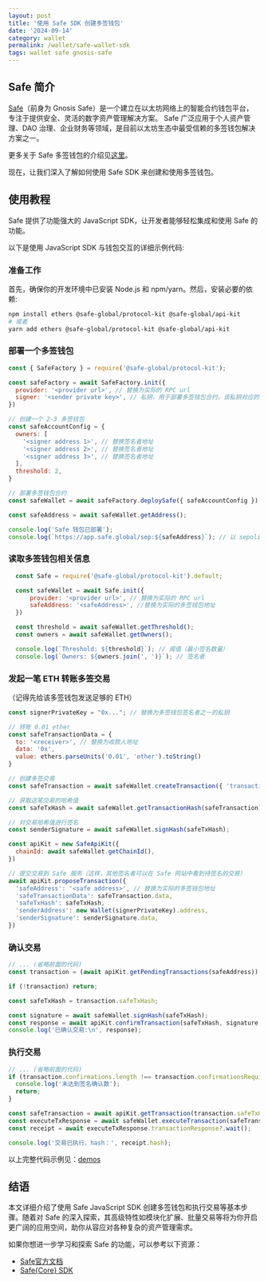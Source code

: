 ```yaml
---
layout: post
title: '使用 Safe SDK 创建多签钱包'
date: '2024-09-14'
category: wallet
permalink: /wallet/safe-wallet-sdk
tags: wallet safe gnosis-safe
---
```


## Safe 简介

[Safe](https://app.safe.global/)（前身为 Gnosis Safe）是一个建立在以太坊网络上的智能合约钱包平台，专注于提供安全、灵活的数字资产管理解决方案。
Safe 广泛应用于个人资产管理、DAO 治理、企业财务等领域，是目前以太坊生态中最受信赖的多签钱包解决方案之一。

更多关于 Safe 多签钱包的介绍见[这里](./2024-09-13-intro-to-safe-wallet.md)。

现在，让我们深入了解如何使用 Safe SDK 来创建和使用多签钱包。

## 使用教程

Safe 提供了功能强大的 JavaScript SDK，让开发者能够轻松集成和使用 Safe 的功能。

以下是使用 JavaScript SDK 与钱包交互的详细示例代码:

### 准备工作

首先，确保你的开发环境中已安装 Node.js 和 npm/yarn。然后，安装必要的依赖:

```bash
npm install ethers @safe-global/protocol-kit @safe-global/api-kit
# 或者
yarn add ethers @safe-global/protocol-kit @safe-global/api-kit
```

### 部署一个多签钱包
```javascript
const { SafeFactory } = require('@safe-global/protocol-kit');

const safeFactory = await SafeFactory.init({
  provider: '<provider url>', // 替换为实际的 RPC url
  signer: '<sender private key>', // 私钥，用于部署多签钱包合约，该私钥对应的账户不一定是多签的签名者
})

// 创建一个 2-3 多签钱包
const safeAccountConfig = {
  owners: [
    '<signer address 1>', // 替换签名者地址
    '<signer address 2>', // 替换签名者地址
    '<signer address 3>', // 替换签名者地址
  ],
  threshold: 2, 
}

// 部署多签钱包合约
const safeWallet = await safeFactory.deploySafe({ safeAccountConfig });

const safeAddress = await safeWallet.getAddress();

console.log('Safe 钱包已部署');
console.log(`https://app.safe.global/sep:${safeAddress}`); // 以 sepolia 为例
```

### 读取多签钱包相关信息
```javascript
  const Safe = require('@safe-global/protocol-kit').default;

  const safeWallet = await Safe.init({
      provider: '<provider url>', // 替换为实际的 RPC url
      safeAddress: '<safeAddress>', //替换为实际的多签钱包地址
  })

  const threshold = await safeWallet.getThreshold();
  const owners = await safeWallet.getOwners();

  console.log(`Threshold: ${threshold}`); // 阈值（最小签名数量）
  console.log(`Owners: ${owners.join(', ')}`); // 签名者
```

### 发起一笔 ETH 转账多签交易

（记得先给该多签钱包发送足够的 ETH）
```javascript
const signerPrivateKey = "0x..."; // 替换为多签钱包签名者之一的私钥

// 转账 0.01 ether
const safeTransactionData = {
  to: '<receiver>', // 替换为收款人地址
  data: '0x',
  value: ethers.parseUnits('0.01', 'ether').toString()
}

// 创建多签交易
const safeTransaction = await safeWallet.createTransaction({ 'transactions': [safeTransactionData] });

// 获取这笔交易的哈希值
const safeTxHash = await safeWallet.getTransactionHash(safeTransaction);

// 对交易哈希值进行签名
const senderSignature = await safeWallet.signHash(safeTxHash);

const apiKit = new SafeApiKit({
  chainId: await safeWallet.getChainId(),
})

// 提交交易到 Safe 服务（这样，其他签名者可以在 Safe 网站中看到待签名的交易）
await apiKit.proposeTransaction({
  'safeAddress': '<safe address>', // 替换为实际的多签钱包地址
  'safeTransactionData': safeTransaction.data,
  'safeTxHash': safeTxHash,
  'senderAddress': new Wallet(signerPrivateKey).address,
  'senderSignature': senderSignature.data,
})
```

### 确认交易

```javascript
// ... (省略前面的代码)
const transaction = (await apiKit.getPendingTransactions(safeAddress)).results[0];

if (!transaction) return;

const safeTxHash = transaction.safeTxHash;

const signature = await safeWallet.signHash(safeTxHash);
const response = await apiKit.confirmTransaction(safeTxHash, signature.data);
console.log('已确认交易:\n', response);
```

### 执行交易

```javascript
// ... (省略前面的代码)
if (transaction.confirmations.length !== transaction.confirmationsRequired) {
  console.log('未达到签名确认数');
  return;
}

const safeTransaction = await apiKit.getTransaction(transaction.safeTxHash);
const executeTxResponse = await safeWallet.executeTransaction(safeTransaction);
const receipt = await executeTxResponse.transactionResponse?.wait();

console.log('交易已执行，hash：', receipt.hash);
```

以上完整代码示例见：[demos](https://github.com/0xdwong/web3-practice/blob/main/src/gnosis_safe/README.md)


## 结语
本文详细介绍了使用 Safe JavaScript SDK 创建多签钱包和执行交易等基本步骤。随着对 Safe 的深入探索，其高级特性如模块化扩展、批量交易等将为你开启更广阔的应用空间，助你从容应对各种复杂的资产管理需求。

如果你想进一步学习和探索 Safe 的功能，可以参考以下资源：

- [Safe官方文档](https://docs.safe.global/)
- [Safe{Core} SDK](https://docs.safe.global/sdk/overview)